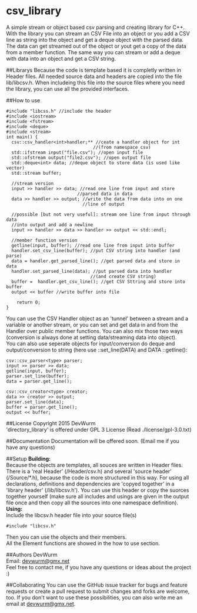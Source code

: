 # csv_library
A simple stream or object based csv parsing and creating library for C++.
With the library you can stream an CSV File into an object or you add 
a CSV line as string into the object and get a deque object with the parsed data.
The data can get streamed out of the object or yout get a copy of the data from a member function.
The same way you can stream or add a deque with data into an object and get a CSV string.

##Librarys
Because the code is template based it is completly written in Header files. All needed source data and headers are
copied into the file lib/libcsv.h. When includeing this file into the source files where you need the library, you
can use all the provided interfaces.

##How to use

    #include "libcss.h" //include the header
    #include <iostream>
    #include <fstream>
    #include <deque>
    #include <stream>
    int main() {
      csv::csv_handler<int>handler;** //ceate a handler object for int 
									 //(from namespace csv)
      std::ifstream input("file.csv"); //open input file
      std::ofstream output("file2.csv"); //open output file
      std::deque<int> data; //deque object to store data (is used like vector)
      std::stream buffer;
      
      //stream version
      input >> handler >> data; //read one line from input and store
						       //parsed data in data
      data >> handler >> output; //write the data from data into on one
								 //line of output
      
      //possible [but not very useful]: stream one line from input through data
      //into output and add a newline
      input >> handler >> data >> handler >> output << std::endl; 
      
      //member function version
      getline(input, buffer); //read one line from input into buffer
      handler.set_csv_line(buffer); //put CSV string into handler (and parse)
      data = handler.get_parsed_line(); //get parsed data and store in data
      handler.set_parsed_line(data); //put parsed data into handler 
									//(and create CSV string)
      buffer =  handler.get_csv_line(); //get CSV Sttring and store into buffer
      output << buffer //write buffer into file
      
    	return 0;
    }


You can use the CSV Handler object as an 'tunnel' between a stream and a variable or another stream, or you can set
and get data in and from the Handler over public member functions. You can also mix those two ways (conversion is always
done at setting data/streaming data into object).<br>
You can also use seperate objects for input/conversion do deque and output/conversion to string (here use ::set_line(DATA)
and DATA ::getline():

    csv::csv_parser<type> parser;
    input >> parser >> data;
    getline(input, buffer);
    parser.set_line(buffer);
    data = parser.get_line();
    
    csv::csv_creator<type> creator;
    data >> creator >> output;
    parser.set_line(data);
    buffer = parser.get_line();
    output << buffer;


##License
Copyright 2015 DevWurm<br>
'directory_library' is offered under GPL 3 License (Read ./license/gpl-3.0.txt)

##Documentation
Documentation will be offered soon. (Email me if you have any questions)

##Setup
<b>Building:</b><br>
Because the objects are templates, all souces are written in Header files. There is a 'real Header' (/Header/csv.h) and
several 'source header' (/Source/*.h), because the code is more structured in this way. For using all declarations, 
definitions and dependencies are 'copyed together' in a 'library header' (/lib/libcsv.h'). You can use this header
or copy the suorces together yourself (make sure all includes and usings are given in the output file once and then copy
all the sources into one namespace definition).
<b>Using:</b><br>
Include the libcsv.h header file into your source file(s)
<pre><code>#include "libcsv.h"</code></pre>
Then you can use the objects and their members.
<br>
All the Element functions are showed in the how to use section.

##Authors
DevWurm<br>
Email: <a href='mailto:devwurm@gmx.net'>devwurm@gmx.net</a><br>
Feel free to contact me, if you have any questions or ideas about the project :)

##Collaborating
You can use the GitHub issue tracker for bugs and feature requests or create a pull request to submit 
changes and forks are welcome, too.
If you don't want to use these possibilities, you can also write me an email at 
<a href='mailto:devwurm@gmx.net'>devwurm@gmx.net</a>.

